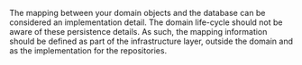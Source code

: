 The mapping between your domain objects and the database can be considered an implementation detail. The domain life-cycle should not be aware of these persistence details. As such, the mapping information should be defined as part of the infrastructure layer, outside the domain and as the implementation for the repositories.

